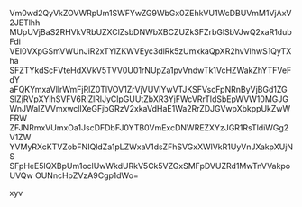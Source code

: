 Vm0wd2QyVkZOVWRpUm1SWFYwZG9WbGx0ZEhkVU1WcDBUVmM1VjAxV2JETlhh
MUpUVjBaS2RHVkVRbUZXClZsbDNWbXBCZUZkSFZrbGlSbVJwQ2xaR1dubFdi
VEI0VXpGSmVWUnJiR2xTYlZKWVEyc3dlRk5zUmxkaQpXR2hvVlhwS1QyTXha
SFZTYkdScFVteHdXVkV5TVV0U01rNUpZa1pvVndwTk1VcHZWakZhYTFVeFdY
aFQKYmxaVllrWmFjRlZ0TlVOV1ZrVjVUVlYwVTJKSFVscFpNRnByVjBGd1ZG
SlZjRVpXYlhSVFV6RlZlRlJyClpGUUtZbXR3YjFWcVRrTldSbEpWVW10MGJG
WnJWalZVVmxwcllXeGFjbGRzV2xkaVdHaE1Wa2RrZDJGVwpXbkppUkZwWFRW
ZFJNRmxVUmxOa1JscDFDbFJ0YTB0VmExcDNWREZXYzJGR1RsTldiWGg2V1ZW
YVMyRXcKTVZobFNIQldZa1pLZWxaV1dsZFhSVGxXWlVkR1UyVnJXakpXUjNS
SFpHeE5lQXBpUm1oclUwWkdURkV5Ck5VZGxSMFpDVUZRd1MwTnVVakpoUVQw
OUNncHpZVzA9Cgp1dWo=

xyv